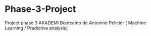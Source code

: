 # Phase-3-Project
Project phase 3 AKADEMI Bootcamp de Antonine Pelicier ( Machine Learning / Predictive analysis)
